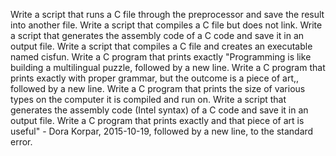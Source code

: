 Write a script that runs a C file through the preprocessor and save the result into another file. 
Write a script that compiles a C file but does not link.
 Write a script that generates the assembly code of a C code and save it in an output file. 
 Write a script that compiles a C file and creates an executable named cisfun. 
 Write a C program that prints exactly "Programming is like building a multilingual puzzle, followed by a new line. 
 Write a C program that prints exactly with proper grammar, but the outcome is a piece of art,, followed by a new line. 
 Write a C program that prints the size of various types on the computer it is compiled and run on. 
 Write a script that generates the assembly code (Intel syntax) of a C code and save it in an output file. 
 Write a C program that prints exactly and that piece of art is useful" - Dora Korpar, 2015-10-19, followed by a new line, to the standard error. 
